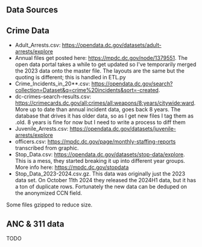 Data Sources
---

## Crime Data
- Adult_Arrests.csv: https://opendata.dc.gov/datasets/adult-arrests/explore
- Annual files get posted here: https://mpdc.dc.gov/node/1379551. The open data portal takes a while to get updated so I've temporarily merged the 2023 data onto the master file. The layouts are the same but the quoting is different; this is handled in ETL.py
- Crime_Incidents_in_20**.csv: https://opendata.dc.gov/search?collection=Dataset&q=crime%20incidents&sort=-created.
- dc-crimes-search-results.csv: https://crimecards.dc.gov/all:crimes/all:weapons/8:years/citywide:ward. More up to date than annual incident data, goes back 8 years. The database that drives it has older data, so as I get new files I tag them as .old. 8 years is fine for now but I need to write a process to diff them
- Juvenile_Arrests.csv: https://opendata.dc.gov/datasets/juvenile-arrests/explore
- officers.csv: https://mpdc.dc.gov/page/monthly-staffing-reports transcribed from graphic.
- Stop_Data.csv: https://opendata.dc.gov/datasets/stop-data/explore. This is a mess, they started breaking it up into different year groups. More info here: https://mpdc.dc.gov/stopdata
- Stop_Data_2023-2024.csv.gz. This data was originally just the 2023 data set. On October 11th 2024 they released the 2024H1 data, but it has a ton of duplicate rows. Fortunately the new data can be deduped on the anonymized CCN field.


Some files gzipped to reduce size.

## ANC & 311 data
TODO
